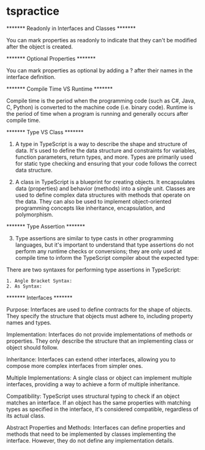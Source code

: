 # tspractice

******* Readonly in Interfaces and Classes *******

You can mark properties as readonly to indicate that they can't be modified after the object is created.

******* Optional Properties *******

You can mark properties as optional by adding a ? after their names in the interface definition.

******* Compile Time VS Runtime *******

Compile time is the period when the programming code (such as C#,  Java, C, Python) is converted to the machine code (i.e. binary code). Runtime is the period of time when a program is running and generally occurs after compile time.

******* Type VS Class *******

1. A type in TypeScript is a way to describe the shape and structure of data. It's used to define the data structure and constraints for variables, function parameters, return types, and more. Types are primarily used for static type checking and ensuring that your code follows the correct data structure. 

2. A class in TypeScript is a blueprint for creating objects. It encapsulates data (properties) and behavior (methods) into a single unit. Classes are used to define complex data structures with methods that operate on the data. They can also be used to implement object-oriented programming concepts like inheritance, encapsulation, and polymorphism. 

******* Type Assertion *******

3. Type assertions are similar to type casts in other programming languages, but it's important to understand that type assertions do not perform any runtime checks or conversions; they are only used at compile time to inform the TypeScript compiler about the expected type:

There are two syntaxes for performing type assertions in TypeScript:

    1. Angle Bracket Syntax:
    2. As Syntax:

******* Interfaces *******

Purpose:
Interfaces are used to define contracts for the shape of objects. They specify the structure that objects must adhere to, including property names and types.

Implementation:
Interfaces do not provide implementations of methods or properties. They only describe the structure that an implementing class or object should follow.

Inheritance:
Interfaces can extend other interfaces, allowing you to compose more complex interfaces from simpler ones.

Multiple Implementations:
A single class or object can implement multiple interfaces, providing a way to achieve a form of multiple inheritance.

Compatibility:
TypeScript uses structural typing to check if an object matches an interface. If an object has the same properties with matching types as specified in the interface, it's considered compatible, regardless of its actual class.

Abstract Properties and Methods:
Interfaces can define properties and methods that need to be implemented by classes implementing the interface. However, they do not define any implementation details.

